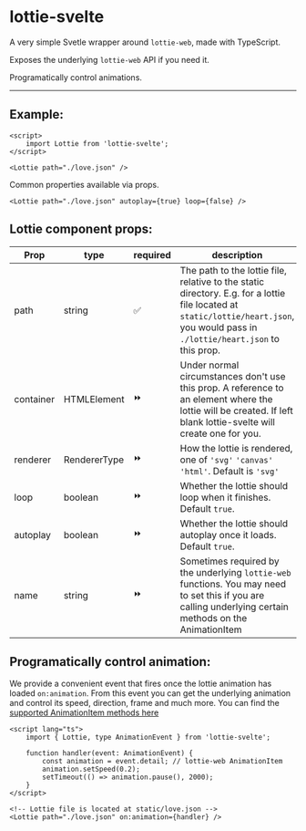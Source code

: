 # lottie-svelte

A very simple Svetle wrapper around `lottie-web`, made with TypeScript.

Exposes the underlying `lottie-web` API if you need it.

Programatically control animations.


___

## Example:
```
<script>
    import Lottie from 'lottie-svelte';
</script>

<Lottie path="./love.json" />
```

Common properties available via props.

```
<Lottie path="./love.json" autoplay={true} loop={false} />
```

## Lottie component props:

| Prop | type | required | description |
| --- | --- | --- | --- |
| path | string | ✅ | The path to the lottie file, relative to the static directory. E.g. for a lottie file located at `static/lottie/heart.json`, you would pass in `./lottie/heart.json` to this prop. |
| container | HTMLElement | ⏩ | Under normal circumstances don't use this prop. A reference to an element where the lottie will be created. If left blank lottie-svelte will create one for you. |
| renderer | RendererType | ⏩ | How the lottie is rendered, one of `'svg'` `'canvas'` `'html'`. Default is `'svg'` |
| loop | boolean | ⏩ | Whether the lottie should loop when it finishes. Default `true`. |
| autoplay | boolean | ⏩ | Whether the lottie should autoplay once it loads. Default `true`. |
| name | string | ⏩ | Sometimes required by the underlying `lottie-web` functions. You may need to set this if you are calling underlying certain methods on the AnimationItem  |

## Programatically control animation:

We provide a convenient event that fires once the lottie animation has loaded `on:animation`.
From this event you can get the underlying animation and control its speed, direction, frame and much more.
You can find the [supported AnimationItem methods here](https://www.npmjs.com/package/lottie-web#usage)

```
<script lang="ts">
	import { Lottie, type AnimationEvent } from 'lottie-svelte';

	function handler(event: AnimationEvent) {
		const animation = event.detail; // lottie-web AnimationItem
		animation.setSpeed(0.2);
		setTimeout(() => animation.pause(), 2000);
	}
</script>

<!-- Lottie file is located at static/love.json -->
<Lottie path="./love.json" on:animation={handler} />

```
